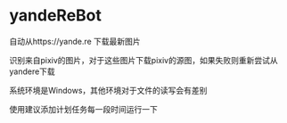 # yandeReBot
自动从https://yande.re 下载最新图片

识别来自pixiv的图片，对于这些图片下载pixiv的源图，如果失败则重新尝试从yandere下载

系统环境是Windows，其他环境对于文件的读写会有差别

使用建议添加计划任务每一段时间运行一下
